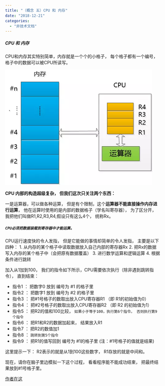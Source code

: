 ```yaml
---
title: "（概念 五）CPU 和 内存"
date: "2018-12-21"
categories: 
  - "非技术文档"
---
```


##### CPU 和 内存

CPU和内存其实特别简单，内存就是一个个的小格子， 每个格子都有一个编号， 格子中的数据可以被CPU所读写。

![](images/cpu.png)

**CPU 内部的构造超级复杂， 但我们这次只关注两个东西：**

一是运算器，可以做各种运算， 但是有个限制，这个**运算器不能直接操作内存进行运算**， 他在运算时使用的是内部的数据格子（学名叫寄存器）， 为了区分开， 我把他们叫做R1,R2,R3,R4,假设只有这么4个， 统称Rx。

##### `CPU必须把数据装载到寄存器中才能运算。`

CPU运行速度快的令人发指， 但是它能做的事情却简单的令人发指， 主要是以下四种： 1. 从内存的某个格子中读取数据放入自己内部的寄存器Rx 2. 把Rx的数据写入内存的某个格子中（会把原有数据覆盖） 3. 进行数学运算和逻辑运算 4. 根据条件进行跳转

加入从1加到100， 我们的指令如下所示，CPU需要依次执行（除非遇到跳转指令）， 直到结束：

- 指令1 ： 把数字0 放到 编号为 #1 的格子里
- 指令2 ： 把数字1 放到 编号为 #2 的格子里
- 指令3 ： 把#1号格子的数取出放入CPU寄存器R1 （即 R1的初始值为0）
- 指令4 ： 把#2号格子的数取出放入CPU寄存器R2 （即 R2 的初始值为1）
- 指令5 ： 把R2的值和100比较， `如果小于等于100，执行第6个指令， 否则执行第9个指令`
- 指令6 ： 把R1和R2的数据加起来， 结果放入R1
- 指令7 ： 把R2的数值加1
- 指令8 ： `跳转到第5个指令`
- 指令9 ： 把R1的值写回到 编号为 #1的格子里 (注：#1号格子的值就是结果)

这里提示一下： R2表示的就是从1到100这些数字， R1存放的就是中间和。

现在，请你在脑子里边模拟一下这个过程， 看看程序能不能成功结束， 把最终结果放到#1号格子里。

[作者在这](https://mp.weixin.qq.com/s?__biz=MzAxOTc0NzExNg==&mid=2665513478&idx=1&sn=400cedb83e396021cbe04e3505cd7c2c&chksm=80d67a45b7a1f35371e2ba94c422adb3c55674eb0d496feeaa7e06f5ea46dd23d68f5c1270e2&scene=21#wechat_redirect "作者在这")
